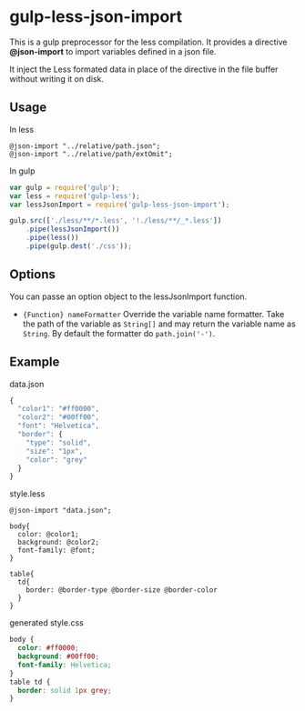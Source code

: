 # gulp-less-json-import

This is a gulp preprocessor for the less compilation. It provides a directive **@json-import** to import variables 
defined in a json file.

It inject the Less formated data in place of the directive in the file buffer without writing it on disk.


## Usage

In less
```Less
@json-import "../relative/path.json";
@json-import "../relative/path/extOmit";
```

In gulp
```javascript
var gulp = require('gulp');
var less = require('gulp-less');
var lessJsonImport = require('gulp-less-json-import');

gulp.src(['./less/**/*.less', '!./less/**/_*.less'])
    .pipe(lessJsonImport())
    .pipe(less())
    .pipe(gulp.dest('./css'));
```


## Options

You can passe an option object to the lessJsonImport function.

- `{Function} nameFormatter` Override the variable name formatter. Take the path of the variable as `String[]` and may return the variable name as `String`.
By default the formatter do `path.join('-')`.
 

## Example

data.json
```javascript
{
  "color1": "#ff0000",
  "color2": "#00ff00",
  "font": "Helvetica",
  "border": {
    "type": "solid",
    "size": "1px",
    "color": "grey"
  }
}
```

style.less
```Less
@json-import "data.json";

body{
  color: @color1;
  background: @color2;
  font-family: @font;
}

table{
  td{
    border: @border-type @border-size @border-color
  }
}
```

generated style.css
```css
body {
  color: #ff0000;
  background: #00ff00;
  font-family: Helvetica;
}
table td {
  border: solid 1px grey;
}

```
